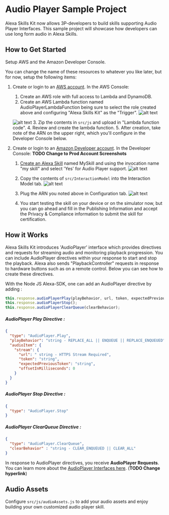 # Audio Player Sample Project

Alexa Skills Kit now allows 3P-developers to build skills supporting Audio Player Interfaces. This sample project will showcase how developers can use long form audio in Alexa Skills.

## How to Get Started

Setup AWS and the Amazon Developer Console.

You can change the name of these resources to whatever you like later, but for now, setup the following items:

1. Create or login to an [AWS account](https://aws.amazon.com/). In the AWS Console:
    1. Create an AWS role with full access to Lambda and DynamoDB.
    2. Create an AWS Lambda function named AudioPlayerLambdaFunction being sure to select the role created above and configuring "Alexa Skills Kit" as the "Trigger".
    ![alt text](https://s3.amazonaws.com/lantern-public-assets/audio-player-assets/aws-lambda-role.PNG "AWS Lambda Role")

    ![alt text](https://s3.amazonaws.com/lantern-public-assets/audio-player-assets/aws-lambda-ask-trigger.PNG "AWS Lambda Trigger")
    3. Zip the contents in `src/js` and upload in "Lambda function code".
    4. Review and create the lambda function.
    5. After creation, take note of the ARN on the upper right, which you'll configure in the Developer Console below.

2. Create or login to an [Amazon Developer account](https://developer.amazon.com).  In the Developer Console:
    **TODO Change to Prod Account Screenshots**
    1. [Create an Alexa Skill](https://developer.amazon.com/public/solutions/alexa/alexa-skills-kit/docs/developing-an-alexa-skill-as-a-lambda-function) named MySkill and using the invocation name "my skill" and select 'Yes' for Audio Player support.
     ![alt text](https://s3.amazonaws.com/lantern-public-assets/audio-player-assets/developer-portal-skill-information.PNG "Developer Portal Skill Information")

    2. Copy the contents of `src/InteractionModel` into the Interaction Model tab.
    ![alt text](https://s3.amazonaws.com/lantern-public-assets/audio-player-assets/developer-portal-interaction-model.PNG "Developer Portal Interaction Model")

    3. Plug the ARN you noted above in Configuration tab.
     ![alt text](https://s3.amazonaws.com/lantern-public-assets/audio-player-assets/developer-portal-configuration.PNG "Developer Portal Configuration")

    4. You start testing the skill on your device or on the simulator now, but you can go ahead and fill in the Publishing Information and accept the Privacy & Compliance information to submit the skill for certification.


## How it Works

Alexa Skills Kit introduces 'AudioPlayer' interface which provides directives and requests for streaming audio and monitoring playback progression. You can include AudioPlayer directives within your response to start and stop the playback. Alexa also sends "PlaybackController" requests in response to hardware buttons such as on a remote control. Below you can see how to create these directives.

With the Node JS Alexa-SDK, one can add an AudioPlayer directive by adding :
```javascript
this.response.audioPlayerPlay(playBehavior, url, token, expectedPreviousToken, offsetInMilliseconds);
this.response.audioPlayerStop();
this.response.audioPlayerClearQueue(clearBehavior);
```
##### AudioPlayer Play Directive :

```json
{
  "type": "AudioPlayer.Play",
  "playBehavior": "string - REPLACE_ALL || ENQUEUE || REPLACE_ENQUEUED",
  "audioItem": {
    "stream": {
      "url": " string - HTTPS Stream Required",
      "token": "string",
      "expectedPreviousToken": "string",
      "offsetInMilliseconds": 0
    }
  }
}
```

##### AudioPlayer Stop Directive :

```json
{
  "type": "AudioPlayer.Stop"
}
```

##### AudioPlayer ClearQueue Directive :
```json
{
  "type": "AudioPlayer.ClearQueue",
  "clearBehavior" : "string - CLEAR_ENQUEUED || CLEAR_ALL"
}
```


In response to AudioPlayer directives, you receive **AudioPlayer Requests**. You can learn more about the [AudioPlayer Interfaces here](https://drive.corp.amazon.com/view/DevComm/ask-docs/custom-audioplayer-interface-reference.html). (**TODO Change hyperlink**)

## Audio Assets

Configure `src/js/audioAssets.js` to add your audio assets and enjoy building your own customized audio player skill.